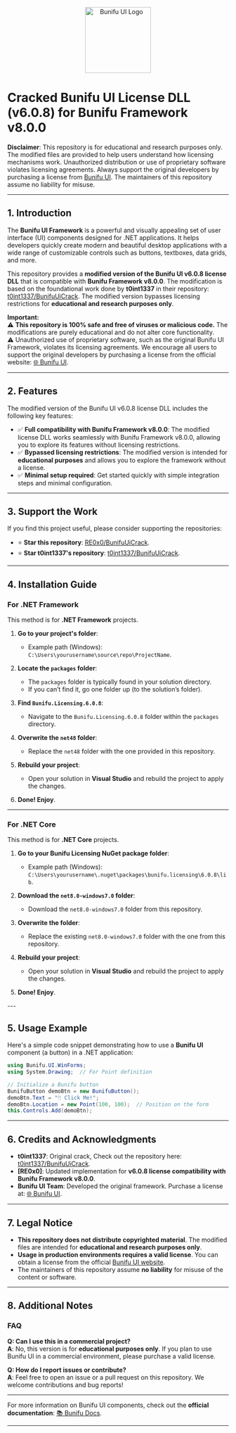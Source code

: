 
<p align="center">
  <img src="https://imgur.com/4sil75E.png" alt="Bunifu UI Logo" width="150" />
</p>


# Cracked Bunifu UI License DLL (v6.0.8) for Bunifu Framework v8.0.0

**Disclaimer**: This repository is for educational and research purposes only. The modified files are provided to help users understand how licensing mechanisms work. Unauthorized distribution or use of proprietary software violates licensing agreements. Always support the original developers by purchasing a license from [Bunifu UI](https://bunifuframework.com/). The maintainers of this repository assume no liability for misuse.

---

## 1. Introduction

The **Bunifu UI Framework** is a powerful and visually appealing set of user interface (UI) components designed for .NET applications. It helps developers quickly create modern and beautiful desktop applications with a wide range of customizable controls such as buttons, textboxes, data grids, and more.

This repository provides a **modified version of the Bunifu UI v6.0.8 license DLL** that is compatible with **Bunifu Framework v8.0.0**. The modification is based on the foundational work done by **t0int1337** in their repository: [t0int1337/BunifuUiCrack](https://github.com/t0int1337/BunifuUiCrack). The modified version bypasses licensing restrictions for **educational and research purposes only**.

**Important:**  
⚠️ **This repository is 100% safe and free of viruses or malicious code.** The modifications are purely educational and do not alter core functionality.  
⚠️ Unauthorized use of proprietary software, such as the original Bunifu UI Framework, violates its licensing agreements. We encourage all users to support the original developers by purchasing a license from the official website: [🌐 Bunifu UI](https://bunifuframework.com/).

---

## 2. Features

The modified version of the Bunifu UI v6.0.8 license DLL includes the following key features:

- ✅ **Full compatibility with Bunifu Framework v8.0.0**: The modified license DLL works seamlessly with Bunifu Framework v8.0.0, allowing you to explore its features without licensing restrictions.  
- ✅ **Bypassed licensing restrictions**: The modified version is intended for **educational purposes** and allows you to explore the framework without a license.  
- ✅ **Minimal setup required**: Get started quickly with simple integration steps and minimal configuration.

---


## 3. Support the Work

If you find this project useful, please consider supporting the repositories:

- ⭐ **Star this repository**: [RE0x0/BunifuUiCrack](https://github.com/RE0x0/BunifuUiCrack).  
- ⭐ **Star t0int1337's repository**: [t0int1337/BunifuUiCrack](https://github.com/t0int1337/BunifuUiCrack).

---

## 4. Installation Guide

### For .NET Framework
This method is for **.NET Framework** projects.

1. **Go to your project's folder**:
   - Example path (Windows): `C:\Users\yourusername\source\repo\ProjectName`.

2. **Locate the `packages` folder**:
   - The `packages` folder is typically found in your solution directory.
   - If you can’t find it, go one folder up (to the solution’s folder).

3. **Find `Bunifu.Licensing.6.0.8`**:
   - Navigate to the `Bunifu.Licensing.6.0.8` folder within the `packages` directory.

4. **Overwrite the `net48` folder**:
   - Replace the `net48` folder with the one provided in this repository.

5. **Rebuild your project**:
   - Open your solution in **Visual Studio** and rebuild the project to apply the changes.

6. **Done! Enjoy**.

---

### For .NET Core
This method is for **.NET Core** projects.

1. **Go to your Bunifu Licensing NuGet package folder**:
   - Example path (Windows): `C:\Users\yourusername\.nuget\packages\bunifu.licensing\6.0.8\lib`.

2. **Download the `net8.0-windows7.0` folder**:
   - Download the `net8.0-windows7.0` folder from this repository.

3. **Overwrite the folder**:
   - Replace the existing `net8.0-windows7.0` folder with the one from this repository.

4. **Rebuild your project**:
   - Open your solution in **Visual Studio** and rebuild the project to apply the changes.

5. **Done! Enjoy**.

\---

## 5. Usage Example

Here's a simple code snippet demonstrating how to use a **Bunifu UI** component (a button) in a .NET application:

```csharp
using Bunifu.UI.WinForms;
using System.Drawing;  // For Point definition

// Initialize a Bunifu button
BunifuButton demoBtn = new BunifuButton();
demoBtn.Text = "🖱️ Click Me!";
demoBtn.Location = new Point(100, 100);  // Position on the form
this.Controls.Add(demoBtn);
```

---

## 6. Credits and Acknowledgments

- **t0int1337**: Original crack, Check out the repository here: [t0int1337/BunifuUiCrack](https://github.com/t0int1337/BunifuUiCrack).  
- **[RE0x0]**: Updated implementation for **v6.0.8 license compatibility with Bunifu Framework v8.0.0**.  
- **Bunifu UI Team**: Developed the original framework. Purchase a license at: [🌐 Bunifu UI](https://bunifuframework.com/).

---


## 7. Legal Notice

- **This repository does not distribute copyrighted material**. The modified files are intended for **educational and research purposes only**.  
- **Usage in production environments requires a valid license**. You can obtain a license from the official [Bunifu UI website](https://bunifuframework.com/).  
- The maintainers of this repository assume **no liability** for misuse of the content or software.  

---

## 8. Additional Notes

### FAQ

**Q: Can I use this in a commercial project?**  
**A**: No, this version is for **educational purposes only**. If you plan to use Bunifu UI in a commercial environment, please purchase a valid license.

**Q: How do I report issues or contribute?**  
**A**: Feel free to open an issue or a pull request on this repository. We welcome contributions and bug reports!

---

For more information on Bunifu UI components, check out the **official documentation**: [📚 Bunifu Docs](https://bunifuframework.com/documentation/).

---
